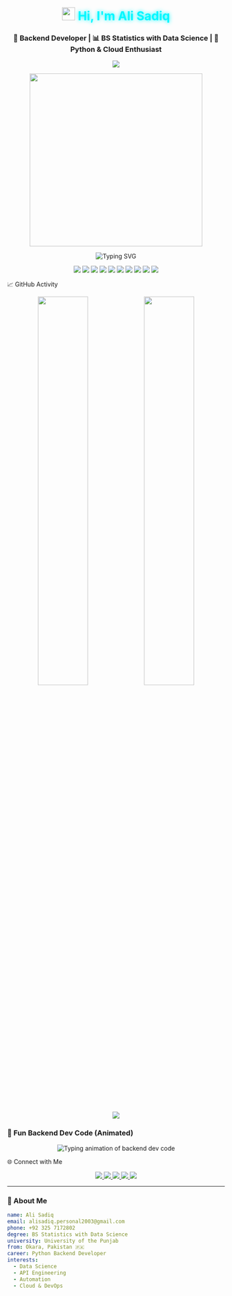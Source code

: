  <!-- Hero Section -->
 <h1 align="center">
  <img src="https://em-content.zobj.net/source/microsoft-teams/363/waving-hand_1f44b.png" width="30"/> 
  <span style="color:#00f7ff; text-shadow: 0px 0px 10px #00f7ff;">Hi, I'm Ali Sadiq</span>
</h1>
  

 <h3 align="center">🚀 Backend Developer | 📊 BS Statistics with Data Science | 🐍 Python & Cloud Enthusiast</h3>
 <p align="center">
  <img src="https://capsule-render.vercel.app/api?type=waving&color=gradient&height=120&section=header&text=Welcome%20to%20Ali's%20Profile&fontSize=30&fontAlignY=35" />
</p>
 <p align="center">
  <img src="https://media.giphy.com/media/qgQUggAC3Pfv687qPC/giphy.gif" width="400" />
</p>




<p align="center">
  <img src="https://readme-typing-svg.demolab.com?font=Fira+Code&weight=600&size=22&pause=1000&color=00F7FF&center=true&vCenter=true&width=800&height=60&lines=Python+%7C+FastAPI+%7C+SQL+%7C+Docker+%7C+Cloud+Engineer;Statistics+with+Data+Science+Student+%40+Punjab+University;Building+Scalable+%26+Clean+Backend+Systems" alt="Typing SVG" />
</p>
 <p align="center"> <img src="https://img.shields.io/badge/Python-3670A0?style=for-the-badge&logo=python&logoColor=white"/> <img src="https://img.shields.io/badge/FastAPI-005571?style=for-the-badge&logo=fastapi"/> <img src="https://img.shields.io/badge/PostgreSQL-316192?style=for-the-badge&logo=postgresql&logoColor=white"/> <img src="https://img.shields.io/badge/Docker-2496ED?style=for-the-badge&logo=docker&logoColor=white"/> <img src="https://img.shields.io/badge/Alembic-444444?style=for-the-badge"/> <img src="https://img.shields.io/badge/Ubuntu-E95420?style=for-the-badge&logo=ubuntu&logoColor=white"/> <img src="https://img.shields.io/badge/Nginx-269539?style=for-the-badge&logo=nginx&logoColor=white"/> <img src="https://img.shields.io/badge/CI/CD-0A0A0A?style=for-the-badge"/> <img src="https://img.shields.io/badge/Heroku-430098?style=for-the-badge&logo=heroku&logoColor=white"/> <img src="https://img.shields.io/badge/Cloud-AWS|GCP|DO-232F3E?style=for-the-badge&logo=cloud&logoColor=white"/> </p>
📈 GitHub Activity
<p align="center"> <img width="48%" src="https://github-readme-stats.vercel.app/api?username=rai-alisadiq&show_icons=true&theme=algolia" /> <img width="48%" src="https://github-readme-streak-stats.herokuapp.com/?user=rai-alisadiq&theme=algolia" /> </p> <p align="center"> <img src="https://github-readme-stats.vercel.app/api/top-langs/?username=rai-alisadiq&layout=compact&theme=algolia" /> </p>

### 🧩 Fun Backend Dev Code (Animated)

 <p align="center"> <img src="https://readme-typing-svg.demolab.com?font=Fira+Code&size=18&duration=4500&pause=1000&color=00FFD5&center=true&vCenter=true&width=750&height=200&lines=class+AliSadiq%3A;def+__init__(self)%3A;self.education+=+'BS+in+Statistics+with+Data+Science';self.stack+=+[Python%2C+FastAPI%2C+Docker%2C+CI%2FCD%2C+Cloud];self.role+=+'Backend+Developer';def+build(self)%3A;return+'Designing+APIs%2C+Databases+%26+Cloud';me+=+AliSadiq();print(me.build())" alt="Typing animation of backend dev code" /> </p>

 🌐 Connect with Me
<p align="center"> <a href="mailto:alisadiq.personal2003@gmail.com"> <img src="https://img.shields.io/badge/Email-D14836?style=for-the-badge&logo=gmail&logoColor=white" /> </a> <a href="https://www.linkedin.com/in/ali-sadiq-ba9013237/"> <img src="https://img.shields.io/badge/LinkedIn-0077B5?style=for-the-badge&logo=linkedin&logoColor=white" /> </a> <a href="https://visxcel.slack.com/team/U08DMC88JHZ"> <img src="https://img.shields.io/badge/Slack-4A154B?style=for-the-badge&logo=slack&logoColor=white" /> </a> <a href="https://discord.com/users/rai_alisadiq"> <img src="https://img.shields.io/badge/Discord-5865F2?style=for-the-badge&logo=discord&logoColor=white" /> </a> <a href="https://github.com/rai-alisadiq"> <img src="https://img.shields.io/badge/GitHub-000?style=for-the-badge&logo=github&logoColor=white" /> </a> </p>

   
---

### 📘 About Me

```yaml
name: Ali Sadiq
email: alisadiq.personal2003@gmail.com
phone: +92 325 7172802
degree: BS Statistics with Data Science
university: University of the Punjab
from: Okara, Pakistan 🇵🇰
career: Python Backend Developer
interests:
  - Data Science
  - API Engineering
  - Automation
  - Cloud & DevOps
